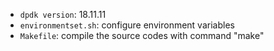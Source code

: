- `dpdk version`: 18.11.11
- `environmentset.sh`: configure environment variables
- `Makefile`: compile the source codes with command "make"
